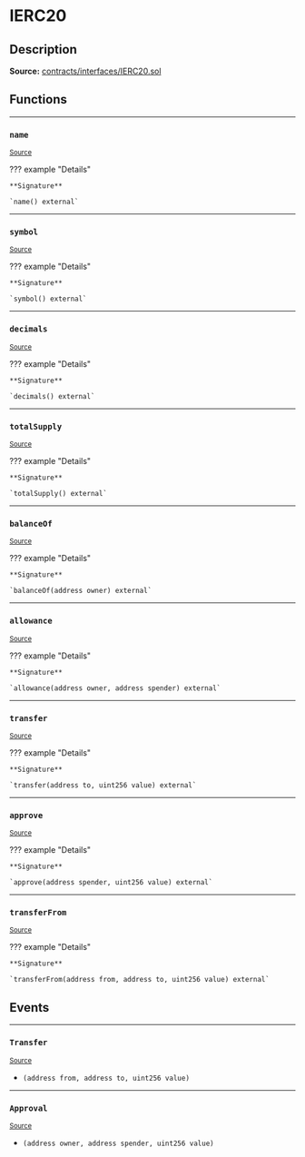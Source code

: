 # IERC20

## Description


**Source:** [contracts/interfaces/IERC20.sol](https://github.com/Synthetixio/synthetix/tree/develop/contracts/interfaces/IERC20.sol)

## Functions


---
### `name`

<sub>[Source](https://github.com/Synthetixio/synthetix/tree/develop/contracts/interfaces/IERC20.sol#L6)</sub>



??? example "Details"

    **Signature**

    `name() external`


---
### `symbol`

<sub>[Source](https://github.com/Synthetixio/synthetix/tree/develop/contracts/interfaces/IERC20.sol#L8)</sub>



??? example "Details"

    **Signature**

    `symbol() external`


---
### `decimals`

<sub>[Source](https://github.com/Synthetixio/synthetix/tree/develop/contracts/interfaces/IERC20.sol#L10)</sub>



??? example "Details"

    **Signature**

    `decimals() external`


---
### `totalSupply`

<sub>[Source](https://github.com/Synthetixio/synthetix/tree/develop/contracts/interfaces/IERC20.sol#L13)</sub>



??? example "Details"

    **Signature**

    `totalSupply() external`


---
### `balanceOf`

<sub>[Source](https://github.com/Synthetixio/synthetix/tree/develop/contracts/interfaces/IERC20.sol#L15)</sub>



??? example "Details"

    **Signature**

    `balanceOf(address owner) external`


---
### `allowance`

<sub>[Source](https://github.com/Synthetixio/synthetix/tree/develop/contracts/interfaces/IERC20.sol#L17)</sub>



??? example "Details"

    **Signature**

    `allowance(address owner, address spender) external`


---
### `transfer`

<sub>[Source](https://github.com/Synthetixio/synthetix/tree/develop/contracts/interfaces/IERC20.sol#L20)</sub>



??? example "Details"

    **Signature**

    `transfer(address to, uint256 value) external`


---
### `approve`

<sub>[Source](https://github.com/Synthetixio/synthetix/tree/develop/contracts/interfaces/IERC20.sol#L22)</sub>



??? example "Details"

    **Signature**

    `approve(address spender, uint256 value) external`


---
### `transferFrom`

<sub>[Source](https://github.com/Synthetixio/synthetix/tree/develop/contracts/interfaces/IERC20.sol#L24)</sub>



??? example "Details"

    **Signature**

    `transferFrom(address from, address to, uint256 value) external`

## Events


---
### `Transfer`

<sub>[Source](https://github.com/Synthetixio/synthetix/tree/develop/contracts/interfaces/IERC20.sol#L31)</sub>



- `(address from, address to, uint256 value)`


---
### `Approval`

<sub>[Source](https://github.com/Synthetixio/synthetix/tree/develop/contracts/interfaces/IERC20.sol#L33)</sub>



- `(address owner, address spender, uint256 value)`

